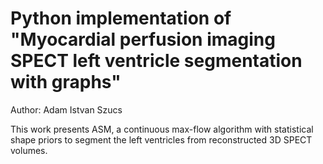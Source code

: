 # Python implementation of "Myocardial perfusion imaging SPECT left ventricle segmentation with graphs"

Author: Adam Istvan Szucs

This work presents ASM, a continuous max-flow algorithm with statistical shape priors to segment the left ventricles from reconstructed 3D SPECT volumes. 